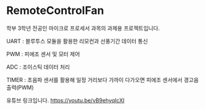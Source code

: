 # RemoteControlFan

학부 3학년 전공인 마이크로 프로세서 과목의 과제용 프로젝트입니다.

UART : 블루투스 모듈을 활용한 리모컨과 선풍기간 데이터 통신

PWM : 피에조 센서 및 모터 제어

ADC : 조이스틱 데이터 처리 

TIMER : 초음파 센서를 활용해 일정 거리보다 가까이 다가오면 피에조 센서에서 경고음 출력(PWM)

유튜브 링크입니다. https://youtu.be/vB9ehyqIcXI
